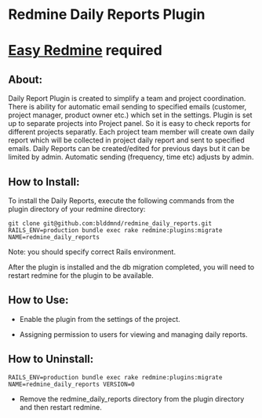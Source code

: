 Redmine Daily Reports Plugin
====================

# [Easy Redmine](https://www.easyredmine.com) required

## About:

Daily Report Plugin is created to simplify a team and project coordination. There is ability for automatic email sending to specified emails (customer, project manager, product owner etc.) which set in the settings. Plugin is set up to separate projects into Project panel. So it is easy to check reports for different projects separatly. Each project team member will create own daily report which will be collected in project daily report and sent to specified emails. Daily Reports can be created/edited for previous days but it can be limited by admin. Automatic sending (frequency, time etc) adjusts by admin.

## How to Install:

To install the Daily Reports, execute the following commands from the plugin directory of your redmine directory:

    git clone git@github.com:blddmnd/redmine_daily_reports.git
    RAILS_ENV=production bundle exec rake redmine:plugins:migrate NAME=redmine_daily_reports

Note: you should specify correct Rails environment.

After the plugin is installed and the db migration completed, you will
need to restart redmine for the plugin to be available.

## How to Use:

* Enable the plugin from the settings of the project.

* Assigning permission to users for viewing and managing daily reports.

## How to Uninstall:

    RAILS_ENV=production bundle exec rake redmine:plugins:migrate NAME=redmine_daily_reports VERSION=0
* Remove the redmine_daily_reports directory from the plugin directory and then restart redmine.
